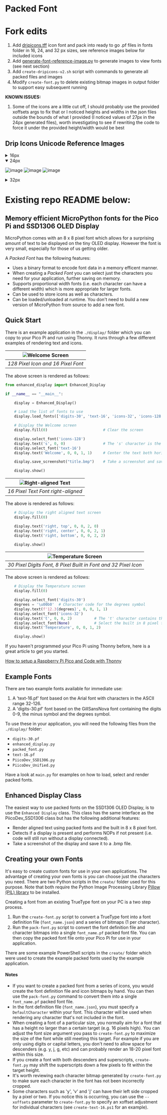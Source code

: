 # Packed Font
# Fork edits
1. Add [dripicons.tff](http://demo.amitjakhu.com/dripicons/) icon font and pack into ready to go .pf files in fonts folder in 16, 24, and 32 px sizes, see reference images below for included icons
1. Add [generate-font-reference-image.py](create/generate-font-reference-image.py) to generate images to view fonts (see next section)
1. Add `create-dripicons-v2.sh` script with commands to generate all packed files and images
1. Modify `create-font.py` to delete existing bitmap images in output folder to support easy subsequent running

**KNOWN ISSUES:**

1. Some of the icons are a little cut off, I should probably use the provided xoffsets args to fix that or I noticed heights and widths in the json files outside the bounds of what I provided (I noticed values of 27px in the 24px generated files), worth investigating to see if rewriting the code to force it under the provided height/width would be best

## Drip Icons Unicode Reference Images
<details>
<summary>16px</summary>

![image](fonts/dripicons/dripicons-v2-16-split1.tff.png)
![image](fonts/dripicons/dripicons-v2-16-split2.tff.png)
![image](fonts/dripicons/dripicons-v2-16-split3.tff.png)
</details>
<details open>
<summary>24px</summary>

![image](fonts/dripicons/dripicons-v2-24-split1.tff.png)
![image](fonts/dripicons/dripicons-v2-24-split2.tff.png)
![image](fonts/dripicons/dripicons-v2-24-split3.tff.png)
</details>
<details>
<summary>32px</summary>

![image](fonts/dripicons/dripicons-v2-32-split1.tff.png)
![image](fonts/dripicons/dripicons-v2-32-split2.tff.png)
![image](fonts/dripicons/dripicons-v2-32-split3.tff.png)
</details>




# Existing repo README below:

## Memory efficient MicroPython fonts for the Pico Pi and SSD1306 OLED Display

MicroPython comes with an 8 x 8 pixel font which allows for a surprising amount of text to be displayed on the tiny OLED display. However the font is very small, especially for those of us getting older.  

A _Packed Font_ has the following features:

  * Uses a binary format to encode font data in a memory efficent manner.
  * When creating a _Packed Font_ you can select just the characters you need for your application, further saving on memory. 
  * Supports proportional width fonts (i.e. each character can have a different width) which is more appropriate for larger fonts.
  * Can be used to store icons as well as characters.
  * Can be loaded/unloaded at runtime. You don't need to build a new version of MicroPython from source to add a new font.

## Quick Start

There is an example application in the `./display/` folder which you can copy to your Pico Pi and run using Thonny. It runs through a few different examples of rendering text and icons.


| ![Welcome Screen](screenshots/Welcome.bmp) |
|:--:|
|*128 Pixel Icon and 16 Pixel Font*|

The above screen is rendered as follows:

```python
from enhanced_display import Enhanced_Display

if __name__ == "__main__":

    display = Enhanced_Display()

    # Load the list of fonts to use
    display.load_fonts(['digits-30', 'text-16', 'icons-32', 'icons-128'])

    # Display the Welcome screen
    display.fill(0)                         # Clear the screen

    display.select_font('icons-128')
    display.text('s', 0, 0)                 # The 's' character is the Star icon
    display.select_font('text-16')
    display.text('Welcome', 0, 0, 1, 1)     # Center the text both horizontally and vertically.

    display.save_screenshot("title.bmp")    # Take a screenshot and save to file.

    display.show()
```
  

| ![Right-aligned Text](screenshots/right-aligned-text.bmp) |
|:--:|
|*16 Pixel Text Font right-aligned*|
  
The above is rendered as follows:

```python
    # Display the right aligned text screen
    display.fill(0)

    display.text('right, top', 0, 0, 2, 0)
    display.text('right, center', 0, 0, 2, 1)
    display.text('right, bottom', 0, 0, 2, 2)

    display.show()
```

| ![Temperature Screen](screenshots/temperature-screen.bmp) |
|:--:|
|*30 Pixel Digits Font, 8 Pixel Built in Font and 32 Pixel Icon*|

The above screen is rendered as follows:

```python
    # Display the Temperature screen
    display.fill(0)

    display.select_font('digits-30')
    degrees = '\u00b0'  # Character code for the degrees symbol
    display.text(f'12.3{degrees}', 0, 0, 1, 1)
    display.select_font('icons-32')
    display.text('t', 0, 0, 2)          # The 't' character contains the temperature icon
    display.select_font(None)           # Select the built in 8 pixel font
    display.text('Temperature', 0, 0, 1, 2)

    display.show()
```

If you haven't programmed your Pico Pi using Thonny before, here is a great article to get you started.

[How to setup a Raspberry Pi Pico and Code with Thonny](https://core-electronics.com.au/guides/how-to-setup-a-raspberry-pi-pico-and-code-with-thonny/)


## Example Fonts

There are two example fonts available for immediate use:

  1. A 'text-16.pf' font based on the Arial font with characters in the ASCII range 32-126.
  2. A 'digits-30.pf' font based on the GillSansNova font containing the digits 0-9, the minus symbol and the degrees symbol.

To use these in your application, you will need the following files from the `./display/` folder:

  * `digits-30.pf`
  * `enhanced_display.py`
  * `packed_font.py`
  * `text-16.pf`
  * `PiicoDev_SSD1306.py` 
  * `PiicoDev_Unified.py` 

Have a look at `main.py` for examples on how to load, select and render packed fonts.

## Enhanced Display Class

The easiest way to use packed fonts on the SSD1306 OLED Display, is to use the `Enhanced Display` class. This class has the same interface as the PiicoDev_SSD1306 class but has the following additional features:

  * Render aligned text using packed fonts and the built in 8 x 8 pixel font.
  * Detects if a display is present and performs NOPs if not present (i.e. code will still run without a display connected).
  * Take a screenshot of the display and save it to a .bmp file.

## Creating your own Fonts

It's easy to create custom fonts for use in your own applications. The advantage of creating your own fonts is you can choose just the characters you need. There are two Python scripts in the `create/` folder used for this purpose. Note that both require the Python Image Processing Library [Pillow (PIL) library](https://pillow.readthedocs.io/en/stable/index.html) to be installed.

Creating a font from an existing TrueType font on your PC is a two step process.

1. Run the `create-font.py` script to convert a TrueType font into a font definition file (`font_name.json`) and a series of bitmaps (1 per character).
2. Run the `pack-font.py` script to convert the font definition file and character bitmaps into a single `font_name.pf` packed font file. You can then copy the packed font file onto your Pico Pi for use in your application.

There are some example PowerShell scripts in the `create/` folder which were used to create the example packed fonts used by the example application.

#### Notes

* If you want to create a packed font from a series of icons, you would create the font definition file and icon bitmaps by hand. You can then use the `pack-font.py` command to convert them into a single `font_name.pf` packed font file.
* In the font definition file (`font_name.json`), you must specify a `DefaultCharacter` within your font. This character will be used when rendering any character that's not included in the font.
* When creating a font of a particular size, you normally aim for a font that has a height no larger than a certain target (e.g. 16 pixels high). You can adjust the font size argument you pass to `create-font.py` to maximize the size of the font while still meeting this target. For example if you are only using digits or capital letters, you don't need to allow space for descenders (e.g. y, j, g, etc) and can probably render an 18-20 pixel font within this size.
* If you create a font with both descenders and superscripts, `create-font.py` may shift the superscripts down a few pixels to fit within the target height.
* It's worth reviewing each character bitmap generated by `create-font.py` to make sure each character in the font has not been incorrectly cropped.
* Some characters such as 'y', 'v' and 'j' can have their left side cropped by a pixel or two. If you notice this is occurring, you can use the `--xoffsets` parameter to `create-font.py` to specify an xoffset adjustment for individual characters (see `create-text-16.ps1` for an example).
